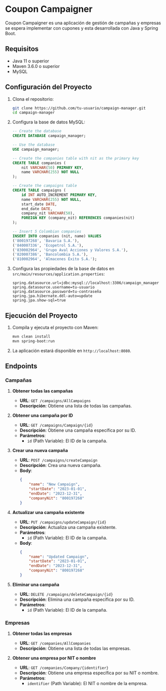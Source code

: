 # Coupon Campaigner

Coupon Campaigner es una aplicación de gestión de campañas y empresas se espera implementar con cupones y esta desarrollada con Java y Spring Boot.

## Requisitos

- Java 11 o superior
- Maven 3.6.0 o superior
- MySQL

## Configuración del Proyecto

1. Clona el repositorio:

    ```bash
    git clone https://github.com/tu-usuario/campaign-manager.git
    cd campaign-manager
    ```

2. Configura la base de datos MySQL:

    ```sql
    -- Create the database
    CREATE DATABASE campaign_manager;

    -- Use the database
    USE campaign_manager;

    -- Create the companies table with nit as the primary key
    CREATE TABLE companies (
        nit VARCHAR(50) PRIMARY KEY,
        name VARCHAR(255) NOT NULL
    );

    -- Create the campaigns table
    CREATE TABLE campaigns (
        id INT AUTO_INCREMENT PRIMARY KEY,
        name VARCHAR(255) NOT NULL,
        start_date DATE,
        end_date DATE,
        company_nit VARCHAR(50),
        FOREIGN KEY (company_nit) REFERENCES companies(nit)
    );

    -- Insert 5 Colombian companies
    INSERT INTO companies (nit, name) VALUES
    ('800197268', 'Bavaria S.A.'),
    ('840007336', 'Ecopetrol S.A.'),
    ('830002964', 'Grupo Aval Acciones y Valores S.A.'),
    ('820007386', 'Bancolombia S.A.'),
    ('810002964', 'Almacenes Éxito S.A.');
    ```

3. Configura las propiedades de la base de datos en `src/main/resources/application.properties`:

    ```properties
    spring.datasource.url=jdbc:mysql://localhost:3306/campaign_manager
    spring.datasource.username=tu-usuario
    spring.datasource.password=tu-contraseña
    spring.jpa.hibernate.ddl-auto=update
    spring.jpa.show-sql=true
    ```

## Ejecución del Proyecto

1. Compila y ejecuta el proyecto con Maven:

    ```bash
    mvn clean install
    mvn spring-boot:run
    ```

2. La aplicación estará disponible en `http://localhost:8080`.

## Endpoints

### Campañas

1. **Obtener todas las campañas**
   - **URL**: `GET /campaigns/AllCampaigns`
   - **Descripción**: Obtiene una lista de todas las campañas.

2. **Obtener una campaña por ID**
   - **URL**: `GET /campaigns/Campaign/{id}`
   - **Descripción**: Obtiene una campaña específica por su ID.
   - **Parámetros**:
     - `id` (Path Variable): El ID de la campaña.

3. **Crear una nueva campaña**
   - **URL**: `POST /campaigns/createCampaign`
   - **Descripción**: Crea una nueva campaña.
   - **Body**:
     ```json
     {
         "name": "New Campaign",
         "startDate": "2023-01-01",
         "endDate": "2023-12-31",
         "companyNit": "800197268"
     }
     ```

4. **Actualizar una campaña existente**
   - **URL**: `PUT /campaigns/updateCampaign/{id}`
   - **Descripción**: Actualiza una campaña existente.
   - **Parámetros**:
     - `id` (Path Variable): El ID de la campaña.
   - **Body**:
     ```json
     {
         "name": "Updated Campaign",
         "startDate": "2023-01-01",
         "endDate": "2023-12-31",
         "companyNit": "800197268"
     }
     ```

5. **Eliminar una campaña**
   - **URL**: `DELETE /campaigns/deleteCampaign/{id}`
   - **Descripción**: Elimina una campaña específica por su ID.
   - **Parámetros**:
     - `id` (Path Variable): El ID de la campaña.

### Empresas

1. **Obtener todas las empresas**
   - **URL**: `GET /companies/AllCompanies`
   - **Descripción**: Obtiene una lista de todas las empresas.

2. **Obtener una empresa por NIT o nombre**
   - **URL**: `GET /companies/Company/{identifier}`
   - **Descripción**: Obtiene una empresa específica por su NIT o nombre.
   - **Parámetros**:
     - `identifier` (Path Variable): El NIT o nombre de la empresa.


